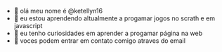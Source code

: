 - 👋 olá meu nome é @ketellyn16
- 👀 eu estou aprendendo altualmente a progamar jogos no scrath e em javascript 
- 🌱 eu tenho curiosidades  em aprender a progamar página na web 
- 💞️ voces podem entrar em contato comigo atraves do email 

<!---
ketellyn16/ketellyn16 is a ✨ special ✨ repository because its `README.md` (this file) appears on your GitHub profile.
You can click the Preview link to take a look at your changes.
--->
